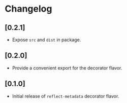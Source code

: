 # Changelog

## [0.2.1]

 - Expose `src` and `dist` in package.

## [0.2.0]

 - Provide a convenient export for the decorator flavor.

## [0.1.0]

 - Initial release of `reflect-metadata` decorator flavor.
